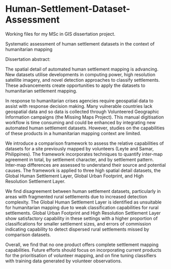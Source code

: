 # Human-Settlement-Dataset-Assessment
Working files for my MSc in GIS dissertation project.

Systematic assessment of human settlement datasets in the context of humanitarian mapping

Dissertation abstract:

The spatial detail of automated human settlement mapping is advancing. New datasets utilise developments in computing power, high resolution satellite imagery, and novel detection approaches to classify settlements. These advancements create opportunities to apply the datasets to humanitarian settlement mapping.

In response to humanitarian crises agencies require geospatial data to assist with response decision making. Many vulnerable countries lack geospatial data and so data is collected through Volunteered Geographic Information campaigns (the Missing Maps Project). This manual digitisation workflow is time consuming and could be enhanced by integrating new automated human settlement datasets. However, studies on the capabilities of these products in a humanitarian mapping context are limited.

We introduce a comparison framework to assess the relative capabilities of datasets for a site previously mapped by volunteers (Leyte and Samar, Philippines). The framework incorporates techniques to quantify inter-map agreement in total, by settlement character, and by settlement pattern. Inter-map differences are assessed to understand their source and potential causes. The framework is applied to three high spatial detail datasets, the Global Human Settlement Layer, Global Urban Footprint, and High Resolution Settlement Layer.

We find disagreement between human settlement datasets, particularly in areas with fragmented rural settlements due to increased detection complexity. The Global Human Settlement Layer is identified as unsuitable for humanitarian mapping due to weak classification capabilities for rural settlements. Global Urban Footprint and High Resolution Settlement Layer show satisfactory capability in these settings with a higher proportion of classifications for smaller settlement sizes, and errors of commission indicating capability to detect dispersed rural settlements missed by comparison datasets.

Overall, we find that no one product offers complete settlement mapping capabilities. Future efforts should focus on incorporating current products for the prioritisation of volunteer mapping, and on fine tuning classifiers with training data generated by volunteer observations.
